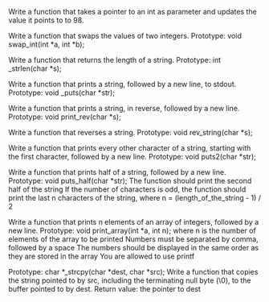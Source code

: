 Write a function that takes a pointer to an int as parameter and updates the value it points to to 98.

Write a function that swaps the values of two integers.
Prototype: void swap_int(int *a, int *b);

Write a function that returns the length of a string.
Prototype: int _strlen(char *s);

Write a function that prints a string, followed by a new line, to stdout.
Prototype: void _puts(char *str);

Write a function that prints a string, in reverse, followed by a new line.
Prototype: void print_rev(char *s);

Write a function that reverses a string.
Prototype: void rev_string(char *s);

Write a function that prints every other character of a string, starting with the first character, followed by a new line.
Prototype: void puts2(char *str);

Write a function that prints half of a string, followed by a new line.
Prototype: void puts_half(char *str);
The function should print the second half of the string
If the number of characters is odd, the function should print the last n characters of the string, where n = (length_of_the_string - 1) / 2

Write a function that prints n elements of an array of integers, followed by a new line.
Prototype: void print_array(int *a, int n);
where n is the number of elements of the array to be printed
Numbers must be separated by comma, followed by a space
The numbers should be displayed in the same order as they are stored in the array
You are allowed to use printf

Prototype: char *_strcpy(char *dest, char *src);
Write a function that copies the string pointed to by src, including the terminating null byte (\0), to the buffer pointed to by dest.
Return value: the pointer to dest
